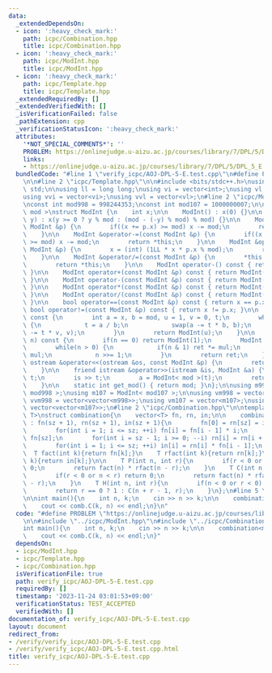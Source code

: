 ```yaml
---
data:
  _extendedDependsOn:
  - icon: ':heavy_check_mark:'
    path: icpc/Combination.hpp
    title: icpc/Combination.hpp
  - icon: ':heavy_check_mark:'
    path: icpc/ModInt.hpp
    title: icpc/ModInt.hpp
  - icon: ':heavy_check_mark:'
    path: icpc/Template.hpp
    title: icpc/Template.hpp
  _extendedRequiredBy: []
  _extendedVerifiedWith: []
  _isVerificationFailed: false
  _pathExtension: cpp
  _verificationStatusIcon: ':heavy_check_mark:'
  attributes:
    '*NOT_SPECIAL_COMMENTS*': ''
    PROBLEM: https://onlinejudge.u-aizu.ac.jp/courses/library/7/DPL/5/DPL_5_E
    links:
    - https://onlinejudge.u-aizu.ac.jp/courses/library/7/DPL/5/DPL_5_E
  bundledCode: "#line 1 \"verify_icpc/AOJ-DPL-5-E.test.cpp\"\n#define PROBLEM \"https://onlinejudge.u-aizu.ac.jp/courses/library/7/DPL/5/DPL_5_E\"\
    \n\n#line 2 \"icpc/Template.hpp\"\n\n#include <bits/stdc++.h>\nusing namespace\
    \ std;\n\nusing ll = long long;\nusing vi = vector<int>;\nusing vl = vector<ll>;\n\
    using vvi = vector<vi>;\nusing vvl = vector<vl>;\n#line 2 \"icpc/ModInt.hpp\"\n\
    \nconst int mod998 = 998244353;\nconst int mod107 = 1000000007;\n\ntemplate< int\
    \ mod >\nstruct ModInt {\n    int x;\n\n    ModInt() : x(0) {}\n\n    ModInt(int64_t\
    \ y) : x(y >= 0 ? y % mod : (mod - (-y) % mod) % mod) {}\n\n    ModInt &operator+=(const\
    \ ModInt &p) {\n        if((x += p.x) >= mod) x -= mod;\n        return *this;\n\
    \    }\n\n    ModInt &operator-=(const ModInt &p) {\n        if((x += mod - p.x)\
    \ >= mod) x -= mod;\n        return *this;\n    }\n\n    ModInt &operator*=(const\
    \ ModInt &p) {\n        x = (int) (1LL * x * p.x % mod);\n        return *this;\n\
    \    }\n\n    ModInt &operator/=(const ModInt &p) {\n        *this *= p.inverse();\n\
    \        return *this;\n    }\n\n    ModInt operator-() const { return ModInt(-x);\
    \ }\n\n    ModInt operator+(const ModInt &p) const { return ModInt(*this) += p;\
    \ }\n\n    ModInt operator-(const ModInt &p) const { return ModInt(*this) -= p;\
    \ }\n\n    ModInt operator*(const ModInt &p) const { return ModInt(*this) *= p;\
    \ }\n\n    ModInt operator/(const ModInt &p) const { return ModInt(*this) /= p;\
    \ }\n\n    bool operator==(const ModInt &p) const { return x == p.x; }\n\n   \
    \ bool operator!=(const ModInt &p) const { return x != p.x; }\n\n    ModInt inverse()\
    \ const {\n        int a = x, b = mod, u = 1, v = 0, t;\n        while(b > 0)\
    \ {\n            t = a / b;\n            swap(a -= t * b, b);\n            swap(u\
    \ -= t * v, v);\n        }\n        return ModInt(u);\n    }\n\n    ModInt pow(int64_t\
    \ n) const {\n        if(n == 0) return ModInt(1);\n        ModInt ret(1), mul(x);\n\
    \        while(n > 0) {\n            if(n & 1) ret *= mul;\n            mul *=\
    \ mul;\n            n >>= 1;\n        }\n        return ret;\n    }\n\n    friend\
    \ ostream &operator<<(ostream &os, const ModInt &p) {\n        return os << p.x;\n\
    \    }\n\n    friend istream &operator>>(istream &is, ModInt &a) {\n        int64_t\
    \ t;\n        is >> t;\n        a = ModInt< mod >(t);\n        return (is);\n\
    \    }\n\n    static int get_mod() { return mod; }\n};\n\nusing m998 = ModInt<\
    \ mod998 >;\nusing m107 = ModInt< mod107 >;\n\nusing vm998 = vector<m998>;\nusing\
    \ vvm998 = vector<vector<m998>>;\nusing vm107 = vector<m107>;\nusing vvm107 =\
    \ vector<vector<m107>>;\n#line 2 \"icpc/Combination.hpp\"\n\ntemplate<typename\
    \ T>\nstruct combination{\n    vector<T> fn, rn, in;\n\n    combination(int sz)\
    \ : fn(sz + 1), rn(sz + 1), in(sz + 1){\n        fn[0] = rn[sz] = in[0] = 1;\n\
    \        for(int i = 1; i <= sz; ++i) fn[i] = fn[i - 1] * i;\n        rn[sz] /=\
    \ fn[sz];\n        for(int i = sz - 1; i >= 0; --i) rn[i] = rn[i + 1] * (i + 1);\n\
    \        for(int i = 1; i <= sz; ++i) in[i] = rn[i] * fn[i - 1];\n    }\n\n  \
    \  T fact(int k){return fn[k];}\n    T rfact(int k){return rn[k];}\n    T inv(int\
    \ k){return in[k];}\n\n    T P(int n, int r){\n        if(r < 0 or n < r) return\
    \ 0;\n        return fact(n) * rfact(n - r);\n    }\n    T C(int n, int r){\n\
    \        if(r < 0 or n < r) return 0;\n        return fact(n) * rfact(r) * rfact(n\
    \ - r);\n    }\n    T H(int n, int r){\n        if(n < 0 or r < 0) return 0;\n\
    \        return r == 0 ? 1 : C(n + r - 1, r);\n    }\n};\n#line 5 \"verify_icpc/AOJ-DPL-5-E.test.cpp\"\
    \n\nint main(){\n    int n, k;\n    cin >> n >> k;\n\n    combination<m107> comb(2010);\n\
    \    cout << comb.C(k, n) << endl;\n}\n"
  code: "#define PROBLEM \"https://onlinejudge.u-aizu.ac.jp/courses/library/7/DPL/5/DPL_5_E\"\
    \n\n#include \"../icpc/ModInt.hpp\"\n#include \"../icpc/Combination.hpp\"\n\n\
    int main(){\n    int n, k;\n    cin >> n >> k;\n\n    combination<m107> comb(2010);\n\
    \    cout << comb.C(k, n) << endl;\n}"
  dependsOn:
  - icpc/ModInt.hpp
  - icpc/Template.hpp
  - icpc/Combination.hpp
  isVerificationFile: true
  path: verify_icpc/AOJ-DPL-5-E.test.cpp
  requiredBy: []
  timestamp: '2023-11-24 03:01:53+09:00'
  verificationStatus: TEST_ACCEPTED
  verifiedWith: []
documentation_of: verify_icpc/AOJ-DPL-5-E.test.cpp
layout: document
redirect_from:
- /verify/verify_icpc/AOJ-DPL-5-E.test.cpp
- /verify/verify_icpc/AOJ-DPL-5-E.test.cpp.html
title: verify_icpc/AOJ-DPL-5-E.test.cpp
---
```

